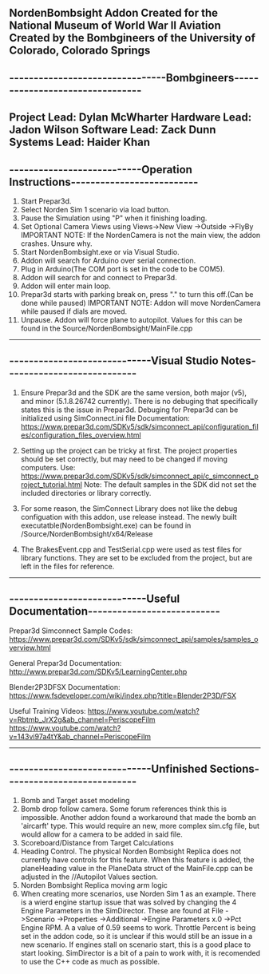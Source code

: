 NordenBombsight Addon
Created for the National Museum of World War II Aviation
Created by the Bombgineers of the University of Colorado, Colorado Springs
---------------------------------------------------------------------------
--------------------------------Bombgineers--------------------------------
---------------------------------------------------------------------------
Project Lead: Dylan McWharter
Hardware Lead: Jadon Wilson
Software Lead: Zack Dunn
Systems Lead: Haider Khan
---------------------------------------------------------------------------
---------------------------Operation Instructions--------------------------
---------------------------------------------------------------------------
1. Start Prepar3d.
2. Select Norden Sim 1 scenario via load button.
3. Pause the Simulation using "P" when it finishing loading.
4. Set Optional Camera Views using Views->New View ->Outside ->FlyBy
IMPORTANT NOTE: If the NordenCamera is not the main view, the addon crashes. Unsure why.
5. Start NordenBombsight.exe or via Visual Studio.
6. Addon will search for Arduino over serial connection.
7. Plug in Arduino(The COM port is set in the code to be COM5).
8. Addon will search for and connect to Prepar3d.
9. Addon will enter main loop.
10. Prepar3d starts with parking break on, press "." to turn this off.(Can be done while paused)
IMPORTANT NOTE: Addon will move NordenCamera while paused if dials are moved.
11. Unpause. Addon will force plane to autopilot. Values for this can be found in the Source/NordenBombsight/MainFile.cpp
---------------------------------------------------------------------------
-----------------------------Visual Studio Notes---------------------------
---------------------------------------------------------------------------
1. Ensure Prepar3d and the SDK are the same version, both major (v5), and minor (5.1.8.26742 currently).
   There is no debuging that specifically states this is the issue in Prepar3d.
   Debuging for Prepar3d can be initialized using SimConnect.ini file
   Documentation: https://www.prepar3d.com/SDKv5/sdk/simconnect_api/configuration_files/configuration_files_overview.html

2. Setting up the project can be tricky at first. The project properties should be set correctly, but may need to be
   changed if moving computers. Use: https://www.prepar3d.com/SDKv5/sdk/simconnect_api/c_simconnect_project_tutorial.html
   Note: The default samples in the SDK did not set the included directories or library correctly.

3. For some reason, the SimConnect Library does not like the debug configuation with this addon, use release instead.
   The newly built executatble(NordenBombsight.exe) can be found in /Source/NordenBombsight/x64/Release

4. The BrakesEvent.cpp and TestSerial.cpp were used as test files for library functions. They are set to be excluded from
   the project, but are left in the files for reference.
---------------------------------------------------------------------------
----------------------------Useful Documentation---------------------------
---------------------------------------------------------------------------
Prepar3d Simconnect Sample Codes: https://www.prepar3d.com/SDKv5/sdk/simconnect_api/samples/samples_overview.html

General Prepar3d Documentation: http://www.prepar3d.com/SDKv5/LearningCenter.php

Blender2P3DFSX Documentation: https://www.fsdeveloper.com/wiki/index.php?title=Blender2P3D/FSX

Useful Training Videos: https://www.youtube.com/watch?v=Rbtmb_JrX2g&ab_channel=PeriscopeFilm
                        https://www.youtube.com/watch?v=143vi97a4tY&ab_channel=PeriscopeFilm

---------------------------------------------------------------------------
-----------------------------Unfinished Sections---------------------------
---------------------------------------------------------------------------
1. Bomb and Target asset modeling
2. Bomb drop follow camera. Some forum references think this is impossible.
   Another addon found a workaround that made the bomb an 'aircarft' type.
   This would require an new, more complex sim.cfg file, but would allow for a camera to be added in said file.
3. Scoreboard/Distance from Target Calculations
4. Heading Control. The physical Norden Bombsight Replica does not currently have controls for this feature.
   When this feature is added, the planeHeading value in the PlaneData struct of the MainFile.cpp can be adjusted in
   the //Autopilot Values section.
5. Norden Bombsight Replica moving arm logic
6. When creating more scenarios, use Norden Sim 1 as an example. There is a wierd engine startup issue that was solved by changing
   the 4 Engine Parameters in the SimDirector. These are found at File ->Scenario ->Properties ->Additional ->Engine Parameters x.0 ->Pct Engine RPM.
   A a value of 0.59 seems to work.
   Throttle Percent is being set in the addon code, so it is unclear if this would still be an issue in a new scenario. If engines stall on scenario start,
   this is a good place to start looking. SimDirector is a bit of a pain to work with, it is recomended to use the C++ code as much as possible.

